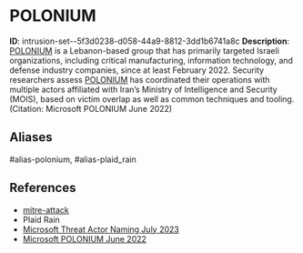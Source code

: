 # POLONIUM

**ID**: intrusion-set--5f3d0238-d058-44a9-8812-3dd1b6741a8c
**Description**: [POLONIUM](https://attack.mitre.org/groups/G1005) is a Lebanon-based group that has primarily targeted Israeli organizations, including critical manufacturing, information technology, and defense industry companies, since at least February 2022. Security researchers assess [POLONIUM](https://attack.mitre.org/groups/G1005) has coordinated their operations with multiple actors affiliated with Iran’s Ministry of Intelligence and Security (MOIS), based on victim overlap as well as common techniques and tooling.(Citation: Microsoft POLONIUM June 2022)

## Aliases
#alias-polonium, #alias-plaid_rain

## References
- [mitre-attack](https://attack.mitre.org/groups/G1005)
- Plaid Rain
- [Microsoft Threat Actor Naming July 2023](https://learn.microsoft.com/en-us/microsoft-365/security/intelligence/microsoft-threat-actor-naming?view=o365-worldwide)
- [Microsoft POLONIUM June 2022](https://www.microsoft.com/security/blog/2022/06/02/exposing-polonium-activity-and-infrastructure-targeting-israeli-organizations/)
